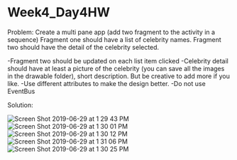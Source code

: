 # Week4_Day4HW

Problem:
Create a multi pane app (add two fragment to the activity in a sequence)
Fragment one should have a list of celebrity names.
Fragment two should have the detail of the celebrity selected.


-Fragment two should be updated on each list item clicked
-Celebrity detail should have at least a picture of the celebrity (you can save all the images in the drawable folder), short description. But be creative to add more if you like.
-Use different attributes to make the design better.
-Do not use EventBus

Solution:

![Screen Shot 2019-06-29 at 1 29 43 PM](https://user-images.githubusercontent.com/51377398/60387512-67353400-9a72-11e9-9830-bc632dad323f.png)
![Screen Shot 2019-06-29 at 1 30 01 PM](https://user-images.githubusercontent.com/51377398/60387514-6a302480-9a72-11e9-9557-ec6758ab47bb.png)
![Screen Shot 2019-06-29 at 1 30 12 PM](https://user-images.githubusercontent.com/51377398/60387515-6d2b1500-9a72-11e9-95c6-3f18c02d3969.png)
![Screen Shot 2019-06-29 at 1 31 06 PM](https://user-images.githubusercontent.com/51377398/60387516-6dc3ab80-9a72-11e9-97e3-ecabedfc362c.png)
![Screen Shot 2019-06-29 at 1 30 25 PM](https://user-images.githubusercontent.com/51377398/60387517-6dc3ab80-9a72-11e9-9e30-14a14bd18c9c.png)

